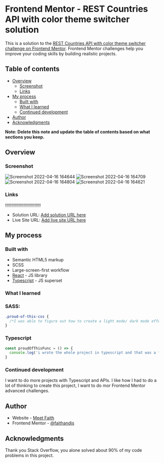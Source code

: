 # Frontend Mentor - REST Countries API with color theme switcher solution

This is a solution to the [REST Countries API with color theme switcher challenge on Frontend Mentor](https://www.frontendmentor.io/challenges/rest-countries-api-with-color-theme-switcher-5cacc469fec04111f7b848ca). Frontend Mentor challenges help you improve your coding skills by building realistic projects. 

## Table of contents

- [Overview](#overview)
  - [Screenshot](#screenshot)
  - [Links](#links)
- [My process](#my-process)
  - [Built with](#built-with)
  - [What I learned](#what-i-learned)
  - [Continued development](#continued-development)
- [Author](#author)
- [Acknowledgments](#acknowledgments)

**Note: Delete this note and update the table of contents based on what sections you keep.**

## Overview

### Screenshot

![Screenshot 2022-04-16 164644](https://user-images.githubusercontent.com/71105314/163681743-fcf110f9-c5c0-4769-91f9-9bd6e275fff1.jpg)
![Screenshot 2022-04-16 164709](https://user-images.githubusercontent.com/71105314/163681744-ec7e9781-08b2-49aa-b11a-42709dd90955.jpg)
![Screenshot 2022-04-16 164804](https://user-images.githubusercontent.com/71105314/163681745-bde0ea1a-6528-4d9b-9245-dff61c6ecae1.jpg)
![Screenshot 2022-04-16 164621](https://user-images.githubusercontent.com/71105314/163681746-e279323b-b473-4536-baf8-0f4541cae9ca.jpg)


### Links
!!!!!!!!!!!!!!!!!!!!!!!!!!!!!
- Solution URL: [Add solution URL here](https://your-solution-url.com)
- Live Site URL: [Add live site URL here](https://your-live-site-url.com)

## My process

### Built with

- Semantic HTML5 markup
- SCSS 
- Large-screen-first workflow
- [React](https://reactjs.org/) - JS library
- [Typescript](https://www.typescriptlang.org/) - JS superset

### What I learned

### SASS:
```scss
.proud-of-this-css {
  /*I was able to figure out how to create a light mode/ dark mode effect in css*/
}
```
### Typescript
```ts
const proudOfThisFunc = () => {
  console.log('i wrote the whole project in typescript and that was a first for me')
}
```

### Continued development

I want to do more projects with Typescript and APIs. 
I like how I had to do a lot of thinking to create this project, I want to do mor Frontend Mentor advanced challenges.


## Author

- Website - [Meet Faith](https://faithh.netlify.app/)
- Frontend Mentor - [@faithandjs](https://www.frontendmentor.io/profile/faithandjs)

## Acknowledgments

Thank you Stack Overflow, you alone solved about 90% of my code problems in this project.

